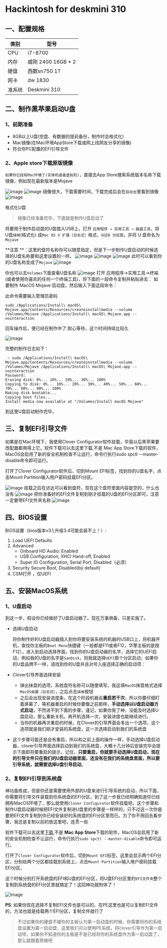 # Hackintosh for deskmini 310

## 一、配置规格
| 类别 | 型号 |
| ---- | ---- |
| CPU  |   i7-8700   |
| 内存 |威刚 2400 16GB * 2    |
| 硬盘 |  西数sn750 1T    |
| 网卡 | dw 1830    |
| 准系统| Deskmini 310 |

## 二、制作黑苹果启动U盘

### 1、前期准备

- 8GB以上U盘(空盘、有数据的提前备份，制作时会格式化)
- Mac镜像(在Mac环境AppStore下载或网上找网友分享的镜像)
- 符合你PC配置的EFI引导文件

### 2、Apple store下载原版镜像

`如果你已经有Mac环境了(实体机或者虚拟机)`，直接去App Store搜索系统版本名称下载镜像，例如现在最新版本是Mojave

![image](./images/1.jpeg)
![image](./images/2.jpeg)
镜像很大，下载需要时间，下载完成后会在`启动台`里看到镜像
![image](./images/3.jpeg)

格式化U盘

> 镜像已经准备完毕，下面就是制作U盘启动了

将要用于制作启动盘的U盘插入USB上，打开 `应用程序 → 实用工具 → 磁盘工具`，将U盘`抹掉`(格式化) 成`Mac OS X 扩展（日志式）`格式、`GUID 分区图`，并将 U 盘命名为`Mojave`

**注意 **：这里的盘符名称你可以随意指定，但是下一步制作U盘启动的时候选择的U盘名称要和这里设置的一样。
![image](./images/4.jpeg)
![image](./images/5.jpeg)
![image](./images/6.jpeg)
此时可以看到你的U盘名称变成了`Mojave`
![image](./images/7.jpeg)

你也可以去`Volumes`下面查看U盘名称
![image](./images/8.jpeg)
打开 应用程序→实用工具→终端(或者使用你喜欢的任何一个终端工具)，将下面的一段命令复制并粘贴进去： 如要制作 MacOS Mojave 启动盘，然后输入下面这段命令：

此命令需要输入管理员密码

```shell
sudo /Applications/Install\ macOS\ Mojave.app/Contents/Resources/createinstallmedia --volume /Volumes/Mojave /Applications/Install\ macOS\ Mojave.app --nointeraction
```
回车操作后，便已经在制作中了.耐心等待，这个时间持续比较久

![image](./images/9.jpeg)

完整的制作日志如下：
```shell
 ~ sudo /Applications/Install\ macOS\ Mojave.app/Contents/Resources/createinstallmedia --volume /Volumes/Mojave /Applications/Install\ macOS\ Mojave.app --nointeraction
Password:
Erasing disk: 0%... 10%... 20%... 30%... 100%
Copying to disk: 0%... 10%... 20%... 30%... 40%... 50%... 60%... 70%... 80%... 90%... 100%
Making disk bootable...
Copying boot files...
Install media now available at "/Volumes/Install macOS Mojave"
```
到这里U盘启动制作完毕。

## 三、复制EFI引导文件
如果是在Mac环境下，我使用Clover Configurator软件挂载，毕竟以后黑苹果要改配置都用得上它。软件下载可以去这里下载,不是 Mac App Store下载的软件，MacOS会启用了新的安全机制检查不让运行，命令行执行sudo spctl --master-disable命令即可运行。

打开了Clover Configurator软件后，切到Mount EFI标签，找到你的U盘名字，点击Mount Partition输入用户密码挂载EFI分区。

![image](./images/10.jpeg)
挂载之后在访达可以看到盘符，现在这个盘符里面内容是空的，什么也没有
![image](./images/11.jpeg)
把你准备好的EFI文件复制到刚才挂载的U盘的EFI分区即可，注意一定要带EFI文件夹名称
![image](./images/12.jpeg)

## 四、BIOS设置

BIOS设置（bios版本v3.1,升级3.4可能会装不上！）:

1. Load UEFI Defaults
2. Advanced
   - Onboard HD Audio: Enabled
   - USB Configuration, XHCI Hand-off, Enabled
   - Super IO Configuration, Serial Port, Disabled（必须）
3. Security Secure Boot, Disabled(by default)
4. CSM打开 ，仅UEFI

## 五、安装MacOS系统

### 1、U盘启动

到这一步，假设你已经做好了U盘启动器了。现在万事俱备，只差实施了。

- 选择U盘启动

  将你制作好的U盘启动器插入到你将要安装系统的机器的USB口上，将机器开机，查找你主板的`Boot Menu`快捷键（一般都是F11或者F12，华擎主板的是按F12），进入到启动选择界面，找到你的U盘启动器的名字，选择它的UEFI启动，例如我的U盘的名字是`SanDisk`，则我就选择`UEFI`那个分区启动，如果你的U盘品牌不一样，请找到你的U盘并且对号入座选择正确的启动项：

- Clover引导界面选择安装
  - 弹出抹盘的选项，系统盘符名称可以随便填写，我这填`MacOS`抹盘格式选择`MacOS拓展（日志式）`，之后点击`抹掉`按钮
  - 之后会出现安装进度条，在这个阶段机器会**重启若干次**，所以你要仔细盯着屏幕了，等机器重启的时候你要像之前那样，**手动选择以U盘启动器方式启动**，不然进不到下面的步骤，谨记，如果你晃了神，没能及时选择U盘启动，那么重新关机，再开机选择一次，安装进度也能继续进行。
  - 当你的机器再次重启的时候，在Clover的引导界面会多出一个选项，这个选项就是我们刚才安装的系统盘，这一次选择启动到我们的系统盘
- 这个步骤可能还是会有重启，所以和之前上面的操作一样，手动选择U盘启动器，clover引导界面选择启动到我们的系统盘，大概十几分钟后安装完毕会提示下面即将要重启的提示，记住，**只要重启，你就要手动选择U盘启动，现在的引导文件只在我们的U盘启动器里面，还没有在我们的系统盘里面，所以要引导系统，就需要选择U盘引导启动**。
  
### 2、复制EFI引导到系统盘
神功虽练成，但是你还是需要使用外部的U盘来进行引导系统的启动，所以下面，你需要将引导文件装载到你系统盘的EFI分区，到了这一步我已经明确知道你已经拥有MacOS环境了，那么就使用`Clover Configurator`软件挂载吧，这个步骤和制作U盘启动器时候把EFI文件复制进U盘里的步骤是一样样的，只不过这一次你是要把EFI文件复制到你已经安装好的系统盘的EFI分区里而已。为了你不用回去看步骤，我还是复制以前的放这里吧，连贯一些

软件下载可以去这里[下载](https://mackie100projects.altervista.org/download-clover-configurator/),不是 **Mac App Store**下载的软件，MacOS会启用了新的安全机制检查不让运行，命令行执行`sudo spctl --master-disable`命令即可运行。

打开了`Clover Configurator`软件后，切到`Mount EFI`标签，这里会显示两个EFI分区，分别给两个分区都挂载到系统上，点击`Mount Partition`输入用户密码挂载EFI分区。

这个时候分别打开系统盘的EFI和U盘的EFI分区，将U盘EFI分区里的`EFI文件夹`整个复制到系统盘的EFI分区里就搞定了！这回神功就附体了！

![image](./images/13.jpeg)

**PS**: 如果你现在选择不复制EFI文件也是可以的，在PE这里也是可以复制EFI文件的，方法也就是挂载两个EFI分区，复制文件就行了

> 不过如果你的硬盘不被你的主板认为第一启动盘的时候，你需要将你的系统盘设置为第一启动盘，这里我们可以使用PE系统，将clover引导作为第一启动项，如果你不知道你的主板是不是已经将你的系统盘作为第一启动盘了，那么就跟着照做吧



